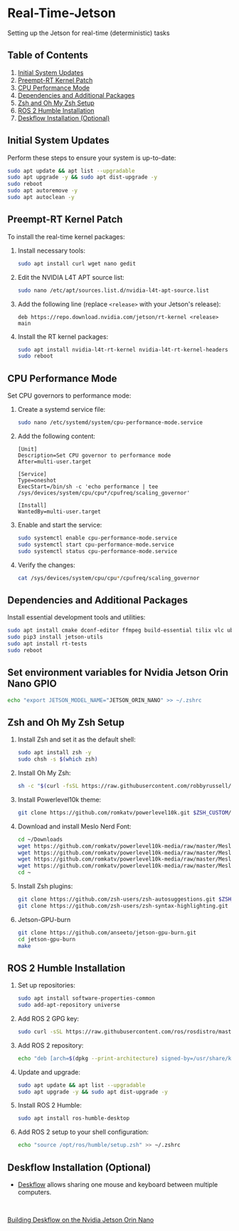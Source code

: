 # Real-Time-Jetson
Setting up the Jetson for real-time (deterministic) tasks

## Table of Contents

1. [Initial System Updates](#initial-system-updates)
2. [Preempt-RT Kernel Patch](#preempt-rt-kernel-patch)
3. [CPU Performance Mode](#cpu-performance-mode)
4. [Dependencies and Additional Packages](#dependencies-and-additional-packages)
5. [Zsh and Oh My Zsh Setup](#zsh-and-oh-my-zsh-setup)
6. [ROS 2 Humble Installation](#ros-2-humble-installation)
7. [Deskflow Installation (Optional)](#deskflow-installation-optional)

## Initial System Updates

Perform these steps to ensure your system is up-to-date:

```bash
sudo apt update && apt list --upgradable
sudo apt upgrade -y && sudo apt dist-upgrade -y
sudo reboot
sudo apt autoremove -y
sudo apt autoclean -y
```

## Preempt-RT Kernel Patch

To install the real-time kernel packages:

1. Install necessary tools:
   ```bash
   sudo apt install curl wget nano gedit
   ```

2. Edit the NVIDIA L4T APT source list:
   ```bash
   sudo nano /etc/apt/sources.list.d/nvidia-l4t-apt-source.list
   ```

3. Add the following line (replace `<release>` with your Jetson's release):
   ```
   deb https://repo.download.nvidia.com/jetson/rt-kernel <release> main
   ```

4. Install the RT kernel packages:
   ```bash
   sudo apt install nvidia-l4t-rt-kernel nvidia-l4t-rt-kernel-headers nvidia-l4t-rt-kernel-oot-modules nvidia-l4t-display-rt-kernel
   sudo reboot
   ```

## CPU Performance Mode

Set CPU governors to performance mode:

1. Create a systemd service file:
   ```bash
   sudo nano /etc/systemd/system/cpu-performance-mode.service
   ```

2. Add the following content:
   ```
   [Unit]
   Description=Set CPU governor to performance mode
   After=multi-user.target

   [Service]
   Type=oneshot
   ExecStart=/bin/sh -c 'echo performance | tee /sys/devices/system/cpu/cpu*/cpufreq/scaling_governor'

   [Install]
   WantedBy=multi-user.target
   ```

3. Enable and start the service:
   ```bash
   sudo systemctl enable cpu-performance-mode.service
   sudo systemctl start cpu-performance-mode.service
   sudo systemctl status cpu-performance-mode.service
   ```

4. Verify the changes:
   ```bash
   cat /sys/devices/system/cpu/cpu*/cpufreq/scaling_governor
   ```

## Dependencies and Additional Packages

Install essential development tools and utilities:

```bash
sudo apt install cmake dconf-editor ffmpeg build-essential tilix vlc ubuntu-restricted-extras python3-dev python3-pip python3-venv python3-numba lm-sensors cheese neofetch htop nvtop chrome-gnome-shell gnome-tweaks git stress-ng -y
sudo pip3 install jetson-utils
sudo apt install rt-tests
sudo reboot
```

## Set environment variables for Nvidia Jetson Orin Nano GPIO
```bash
echo "export JETSON_MODEL_NAME="JETSON_ORIN_NANO" >> ~/.zshrc
```

## Zsh and Oh My Zsh Setup

1. Install Zsh and set it as the default shell:
   ```bash
   sudo apt install zsh -y
   sudo chsh -s $(which zsh)
   ```

2. Install Oh My Zsh:
   ```bash
   sh -c "$(curl -fsSL https://raw.githubusercontent.com/robbyrussell/oh-my-zsh/master/tools/install.sh)"
   ```

3. Install Powerlevel10k theme:
   ```bash
   git clone https://github.com/romkatv/powerlevel10k.git $ZSH_CUSTOM/themes/powerlevel10k
   ```

4. Download and install Meslo Nerd Font:
   ```bash
   cd ~/Downloads
   wget https://github.com/romkatv/powerlevel10k-media/raw/master/MesloLGS%20NF%20Regular.ttf
   wget https://github.com/romkatv/powerlevel10k-media/raw/master/MesloLGS%20NF%20Bold.ttf
   wget https://github.com/romkatv/powerlevel10k-media/raw/master/MesloLGS%20NF%20Italic.ttf
   wget https://github.com/romkatv/powerlevel10k-media/raw/master/MesloLGS%20NF%20Bold%20Italic.ttf
   cd ~
   ```

5. Install Zsh plugins:
   ```bash
   git clone https://github.com/zsh-users/zsh-autosuggestions.git $ZSH_CUSTOM/plugins/zsh-autosuggestions
   git clone https://github.com/zsh-users/zsh-syntax-highlighting.git $ZSH_CUSTOM/plugins/zsh-syntax-highlighting
   ```

6. Jetson-GPU-burn
   ```bash
   git clone https://github.com/anseeto/jetson-gpu-burn.git
   cd jetson-gpu-burn
   make
   ```

## ROS 2 Humble Installation

1. Set up repositories:
   ```bash
   sudo apt install software-properties-common
   sudo add-apt-repository universe
   ```

2. Add ROS 2 GPG key:
   ```bash
   sudo curl -sSL https://raw.githubusercontent.com/ros/rosdistro/master/ros.key -o /usr/share/keyrings/ros-archive-keyring.gpg
   ```

3. Add ROS 2 repository:
   ```bash
   echo "deb [arch=$(dpkg --print-architecture) signed-by=/usr/share/keyrings/ros-archive-keyring.gpg] http://packages.ros.org/ros2/ubuntu $(. /etc/os-release && echo $UBUNTU_CODENAME) main" | sudo tee /etc/apt/sources.list.d/ros2.list > /dev/null
   ```

4. Update and upgrade:
   ```bash
   sudo apt update && apt list --upgradable
   sudo apt upgrade -y && sudo apt dist-upgrade -y
   ```

5. Install ROS 2 Humble:
   ```bash
   sudo apt install ros-humble-desktop
   ```

6. Add ROS 2 setup to your shell configuration:
   ```bash
   echo "source /opt/ros/humble/setup.zsh" >> ~/.zshrc
   ```

## Deskflow Installation (Optional)

- [Deskflow](https://github.com/deskflow/deskflow) allows sharing one mouse and keyboard between multiple computers.
<br>

[Building Deskflow on the Nvidia Jetson Orin Nano](./build_deskflow.md)
